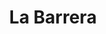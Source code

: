 ---
title: "La Barrera"
url: /ciudad-autonoma-de-buenos-aires/la-barrera/
shop: reparación de automóviles
---